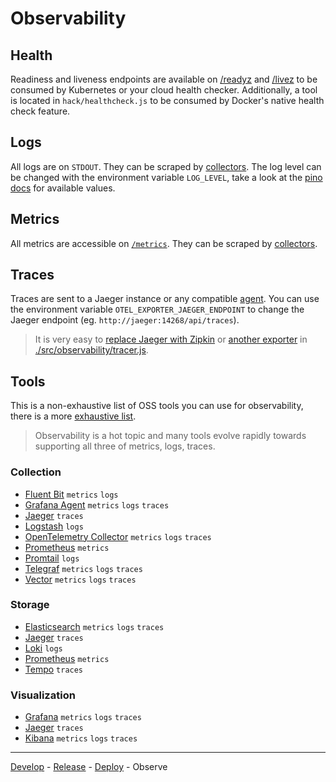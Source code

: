 # Observability

## Health

Readiness and liveness endpoints are available on [/readyz](http://localhost:3000/readyz) and [/livez](http://localhost:3000/livez) to be consumed by Kubernetes or your cloud health checker. Additionally, a tool is located in `hack/healthcheck.js` to be consumed by Docker's native health check feature.

## Logs

All logs are on `STDOUT`. They can be scraped by [collectors](#collection).
The log level can be changed with the environment variable `LOG_LEVEL`, take a look at the [pino docs](https://getpino.io/#/docs/api?id=logger-level) for available values.

## Metrics

All metrics are accessible on [`/metrics`](http://localhost:3000/metrics). They can be scraped by [collectors](#collection).

## Traces

Traces are sent to a Jaeger instance or any compatible [agent](#collection). You can use the environment variable `OTEL_EXPORTER_JAEGER_ENDPOINT` to change the Jaeger endpoint (eg. `http://jaeger:14268/api/traces`).

> It is very easy to [replace Jaeger with Zipkin](https://opentelemetry.io/docs/js/exporters/#zipkin) or [another exporter](https://opentelemetry.io/registry/?language=js&component=exporter#) in [./src/observability/tracer.js](../src/observability/tracer.js).

## Tools

This is a non-exhaustive list of OSS tools you can use for observability, there is a more [exhaustive list](https://github.com/adriannovegil/awesome-observability).

> Observability is a hot topic and many tools evolve rapidly towards supporting all three of metrics, logs, traces.

### Collection

- [Fluent Bit](https://fluentbit.io/) `metrics` `logs`
- [Grafana Agent](https://grafana.com/docs/agent/latest/) `metrics` `logs` `traces`
- [Jaeger](https://www.jaegertracing.io/) `traces`
- [Logstash](https://github.com/elastic/logstash) `logs`
- [OpenTelemetry Collector](https://opentelemetry.io/docs/collector/) `metrics` `logs` `traces`
- [Prometheus](https://prometheus.io) `metrics`
- [Promtail](https://grafana.com/docs/loki/latest/clients/promtail/) `logs`
- [Telegraf](https://github.com/influxdata/telegraf) `metrics` `logs` `traces`
- [Vector](https://vector.dev/) `metrics` `logs` `traces`

### Storage

- [Elasticsearch](https://github.com/elastic/elasticsearch) `metrics` `logs` `traces`
- [Jaeger](https://www.jaegertracing.io/) `traces`
- [Loki](https://grafana.com/docs/loki/latest/) `logs`
- [Prometheus](https://prometheus.io) `metrics`
- [Tempo](https://grafana.com/docs/tempo/latest/) `traces`

### Visualization

- [Grafana](https://grafana.com/docs/grafana/latest/) `metrics` `logs` `traces`
- [Jaeger](https://www.jaegertracing.io/) `traces`
- [Kibana](https://github.com/elastic/kibana) `metrics` `logs` `traces`

---

[Develop](development.md) - [Release](release.md) - [Deploy](deployment.md) - Observe
